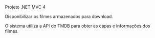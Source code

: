 Projeto .NET MVC 4

Disponibilizar os filmes armazenados para download.

O sistema utiliza a API do TMDB para obter as capas e informações dos filmes.
